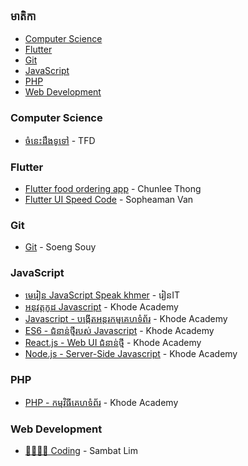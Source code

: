 ### មាតិកា

* [Computer Science](#computer-science)
* [Flutter](#flutter)
* [Git](#git)
* [JavaScript](#javascript)
* [PHP](#php)
* [Web Development](#web-development)


### Computer Science

* [ចំនេះដឹងទូទៅ](https://youtube.com/playlist?list=PLB5U9f77LXqL-IC2MAoaKl1tJOuiQZbZQ) - TFD


### Flutter

* [Flutter food ordering app](https://youtube.com/playlist?list=PL9nDNu0HsFZk6qC7nfhdYbnB-B9wyfKV9) - Chunlee Thong
* [Flutter UI Speed Code](https://youtube.com/playlist?list=PLVY9IbkulBUiKDrT5BFcMKXxtk4b0IJIX) - Sopheaman Van


### Git

* [Git](https://youtube.com/playlist?list=PLyNTduYoTjqBsCRtQrkUw-jaBLsInhsJa) - Soeng Souy


### JavaScript

* [មេរៀន JavaScript Speak khmer](https://youtube.com/playlist?list=PLWrsrLN26mWZiRcn4O-cphCw-AyoWumhq) - រៀនIT
* [អនុវត្ត​កូដ Javascript](https://youtube.com/playlist?list=PLuEdNLfGOtnVmKfCI1gC6xHqJ_T9F85DW&si=cbbCi2zp_GoLcneK) - Khode Academy
* [Javascript - បង្កើត​អន្តរកម្ម​គេហទំព័រ](https://youtube.com/playlist?list=PLuEdNLfGOtnUoeb8D2itGMIZayTi9ViOv&si=wxALcNb-i_4189KK) - Khode Academy
* [ES6 - ជំនាន់​ថ្មី​របស់ Javascript](https://youtube.com/playlist?list=PLuEdNLfGOtnVOKm51qK8Gmx0tT-KbJoNd&si=-QXNo_NVAykbjPIt) - Khode Academy
* [React.js - Web UI ជំនាន់​ថ្មី](https://youtube.com/playlist?list=PLuEdNLfGOtnVLr4irXpTsUiWtAq3PJHLy&si=VUszt37e9HanrZyU) - Khode Academy
* [Node.js - Server-Side Javascript](https://youtube.com/playlist?list=PLuEdNLfGOtnW-wD7kT3rqZWrI_PlR3nsk&si=7XtDzjdviR42VyXJ) - Khode Academy
  

### PHP

* [PHP - កម្មវិធី​គេហទំព័រ](https://youtube.com/playlist?list=PLuEdNLfGOtnVsMxiXgZUuvqFKIavgZ-Bv&si=4p2obQA7R2-IxwMz) - Khode Academy


### Web Development

* [👨‍💻👨‍💻 Coding](https://youtube.com/playlist?list=PLxchvQVIj9rb8O10g494z9EQ0HZO-aU_6) - Sambat Lim



